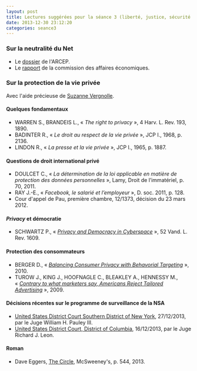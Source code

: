 ```yaml
---
layout: post
title: Lectures suggérées pour la séance 3 (liberté, justice, sécurité et défense)
date: 2013-12-30 23:12:20
categories: seance3
---
```


### Sur la neutralité du Net 

- Le [dossier][arcep] de l'ARCEP.
- Le [rapport][raudiere] de la commission des affaires économiques.

### Sur la protection de la vie privée

Avec l'aide précieuse de [Suzanne Vergnolle][suzanne].

#### Quelques fondamentaux

- WARREN S., BRANDEIS L., «&nbsp;*The right to privacy*&nbsp;», 4 Harv. L. Rev. 193, 1890.
- BADINTER R., «&nbsp;*Le droit au respect de la vie privée*&nbsp;», JCP I., 1968, p. 2136.
- LINDON R., «&nbsp;*La presse et la vie privée*&nbsp;», JCP I., 1965, p. 1887.

#### Questions de droit international privé

- DOULCET C., «&nbsp;*La détermination de la loi applicable en matière de protection des données personnelles*&nbsp;», Lamy, Droit de l’immatériel, p. 70, 2011.
- RAY J.-E., «&nbsp;*Facebook, le salarié et l’employeur*&nbsp;», D. soc. 2011, p. 128.
- Cour d'appel de Pau, première chambre, 12/1373, décision du 23 mars 2012.

#### *Privacy* et démocratie

- SCHWARTZ P., «&nbsp;*[Privacy and Democracy in Cyberspace][schwartz]*&nbsp;», 52 Vand. L. Rev. 1609.

#### Protection des consommateurs

- BERGER D., «&nbsp;*[Balancing Consumer Privacy with Behavorial Targeting][berger]*&nbsp;», 2010.
- TUROW J., KING J., HOOFNAGLE C., BLEAKLEY A., HENNESSY M., «&nbsp;*[Contrary to what marketers say, Americans Reject Tailored Advertising][turow]*&nbsp;», 2009.

#### Décisions récentes sur le programme de surveillance de la NSA

- [United States District Court Southern District of New York][pauley], 27/12/2013, par le Juge William H. Pauley III.
- [United States District Court, District of Columbia][leon], 16/12/2013, par le Juge Richard J. Leon.

#### Roman

- Dave Eggers, [The Circle][circle], McSweeney's, p. 544, 2013.


[schwartz]: http://scholarship.law.berkeley.edu/cgi/viewcontent.cgi?article=2162&context=facpubs
[berger]: http://papers.ssrn.com/sol3/papers.cfm?abstract_id=1693029
[turow]: http://ssrn.com/abstract=1478214
[pauley]: http://legaltimes.typepad.com/files/nsa-sdny-opinion.pdf
[leon]: https://ecf.dcd.uscourts.gov/cgi-bin/show_public_doc?2013cv0851-48
[circle]: http://www.amazon.fr/The-Circle-Dave-Eggers/dp/0385351399
[arcep]: http://www.arcep.fr/index.php?id=8652
[raudiere]: http://www.assemblee-nationale.fr/13/pdf/rap-info/i3336.pdf
[suzanne]: http://www.twitter.com/SuVergnolle
